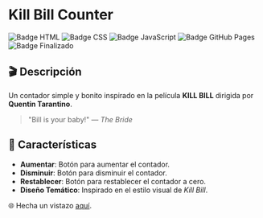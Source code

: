 # Kill Bill Counter

![Badge HTML](https://img.shields.io/badge/HTML-%23E34F26.svg?&logo=html5&logoColor=white)
![Badge CSS](https://img.shields.io/badge/CSS-%231572B6.svg?&logo=css3&logoColor=white)
![Badge JavaScript](https://img.shields.io/badge/JavaScript-%23F7DF1E.svg?&logo=javascript&logoColor=black)
![Badge GitHub Pages](https://img.shields.io/badge/GitHub_Pages-%23121011.svg?&style=flat-square&logo=github&logoColor=white)
![Badge Finalizado](https://img.shields.io/badge/Status-Finalizado-lightgreen)

## 🎬 Descripción 
Un contador simple y bonito inspirado en la película **KILL BILL** dirigida por **Quentin Tarantino**.

> "Bill is your baby!" — *The Bride*

## 🚀 Características

- **Aumentar**: Botón para aumentar el contador.
- **Disminuir**: Botón para disminuir el contador.
- **Restablecer**: Botón para restablecer el contador a cero.
- **Diseño Temático**: Inspirado en el estilo visual de *Kill Bill*.

🌐 Hecha un vistazo [aquí](https://ccasane.github.io/kill-bill-counter/).
